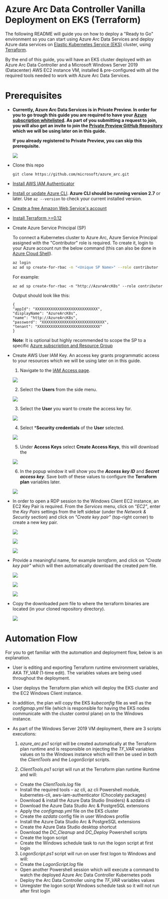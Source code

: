 # Azure Arc Data Controller Vanilla Deployment on EKS (Terraform)

The following README will guide you on how to deploy a "Ready to Go" environment so you can start using Azure Arc Data Services and deploy Azure data services on [Elastic Kubernetes Service (EKS)](https://aws.amazon.com/eks/) cluster, using [Terraform](https://www.terraform.io/). 

By the end of this guide, you will have an EKS cluster deployed with an Azure Arc Data Controller and a Microsoft Windows Server 2019 (Datacenter) AWS EC2 instance VM, installed & pre-configured with all the required tools needed to work with Azure Arc Data Services.

# Prerequisites

* **Currently, Azure Arc Data Services is in Private Preview. In order for you to go trough this guide you are required to have your [Azure subscription whitelisted](https://azure.microsoft.com/en-us/services/azure-arc/hybrid-data-services/#faq). As part of you submitting a request to join, you will also get an invite to join the [Private Preview GitHub Repository](https://github.com/microsoft/Azure-data-services-on-Azure-Arc) which we will be using later on in this guide.**

    **If you already registered to Private Preview, you can skip this prerequisite.**

    ![](../img/eks_dc_vanilla_terraform/01.png)

* Clone this repo

    ```terminal
    git clone https://github.com/microsoft/azure_arc.git
    ```

* [Install AWS IAM Authenticator](https://docs.aws.amazon.com/eks/latest/userguide/install-aws-iam-authenticator.html)

* [Install or update Azure CLI](https://docs.microsoft.com/en-us/cli/azure/install-azure-cli?view=azure-cli-latest). **Azure CLI should be running version 2.7** or later. Use ```az --version``` to check your current installed version.

* [Create a free Amazon Web Service's account](https://aws.amazon.com/free/)

* [Install Terraform >=0.12](https://learn.hashicorp.com/terraform/getting-started/install.html)

* Create Azure Service Principal (SP)   

    To connect a Kubernetes cluster to Azure Arc, Azure Service Principal assigned with the "Contributor" role is required. To create it, login to your Azure account run the below command (this can also be done in [Azure Cloud Shell](https://shell.azure.com/)).

    ```bash
    az login
    az ad sp create-for-rbac -n "<Unique SP Name>" --role contributor
    ```

    For example:

    ```az ad sp create-for-rbac -n "http://AzureArcK8s" --role contributor```

    Output should look like this:

    ```
    {
    "appId": "XXXXXXXXXXXXXXXXXXXXXXXXXXXX",
    "displayName": "AzureArcK8s",
    "name": "http://AzureArcK8s",
    "password": "XXXXXXXXXXXXXXXXXXXXXXXXXXXX",
    "tenant": "XXXXXXXXXXXXXXXXXXXXXXXXXXXX"
    }
    ```
    
    **Note**: It is optional but highly recommended to scope the SP to a specific [Azure subscription and Resource Group](https://docs.microsoft.com/en-us/cli/azure/ad/sp?view=azure-cli-latest)

* Create AWS User IAM Key. An access key grants programmatic access to your resources which we will be using later on in this guide. 

  1. Navigate to the [IAM Access page](https://console.aws.amazon.com/iam/home#/home).

    ![](../img/eks_dc_vanilla_terraform/02.png)

  2. Select the **Users** from the side menu.

    ![](../img/eks_dc_vanilla_terraform/03.png)
    
  3. Select the **User** you want to create the access key for. 

   ![](../img/eks_dc_vanilla_terraform/04.png)

  4. Select ***Security credentials** of the **User** selected. 

   ![](../img/eks_dc_vanilla_terraform/05.png)

  5. Under **Access Keys** select **Create Access Keys**, this will download the

  ![](../img/eks_dc_vanilla_terraform/06.png)

  6. In the popup window it will show you the ***Access key ID*** and ***Secret access key***. Save both of these values to configure the **Terraform plan** variables later.

  ![](../img/eks_dc_vanilla_terraform/07.png)

* In order to open a RDP session to the Windows Client EC2 instance, an EC2 Key Pair is required. From the *Services* menu, click on *"EC2"*, enter the *Key Pairs* settings from the left sidebar (under the *Network & Security* section) and click on *"Create key pair"* (top-right corner) to create a new key pair.

  ![](../img/eks_dc_vanilla_terraform/08.png)

  ![](../img/eks_dc_vanilla_terraform/09.png)

  ![](../img/eks_dc_vanilla_terraform/10.png)

* Provide a meaningful name, for example *terraform*, and click on *"Create key pair"* which will then automatically download the created *pem* file.

  ![](../img/eks_dc_vanilla_terraform/11.png)

  ![](../img/eks_dc_vanilla_terraform/12.png)

  ![](../img/eks_dc_vanilla_terraform/13.png)  

* Copy the downloaded *pem* file to where the terraform binaries are located (in your cloned repository directory).

  ![](../img/eks_dc_vanilla_terraform/14.png)

# Automation Flow

For you to get familiar with the automation and deployment flow, below is an explanation.
 
- User is editing and exporting Terraform runtime environment variables, AKA *TF_VAR* (1-time edit). The variables values are being used throughout the deployment.

- User deploys the Terraform plan which will deploy the EKS cluster and the EC2 Windows Client instance. 

- In addition, the plan will copy the EKS *kubeconfig* file as well as the *configmap.yml* file (which is responsible for having the EKS nodes communicate with the cluster control plane) on to the Windows instance.

- As part of the Windows Server 2019 VM deployment, there are 3 scripts executions:

  1. *azure_arc.ps1* script will be created automatically at the Terraform plan runtime and is responsible on injecting the *TF_VAR* variables values on to the Windows instance which will then be used in both the *ClientTools* and the *LogonScript* scripts.

  2. *ClientTools.ps1* script will run at the Terraform plan runtime Runtime and will:
    - Create the *ClientTools.log* file  
    - Install the required tools – az cli, az cli Powershell module, kubernetes-cli, aws-iam-authenticator (Chocolaty packages)
    - Download & install the Azure Data Studio (Insiders) & azdata cli
    - Download the Azure Data Studio Arc & PostgreSQL extensions
    - Apply the *configmap.yml* file on the EKS cluster
    - Create the *azdata* config file in user Windows profile
    - Install the Azure Data Studio Arc & PostgreSQL extensions
    - Create the Azure Data Studio desktop shortcut    
    - Download the *DC_Cleanup* and *DC_Deploy* Powershell scripts
    - Create the logon script
    - Create the Windows schedule task to run the logon script at first login

  3. *LogonScript.ps1* script will run on user first logon to Windows and will:
    - Create the *LogonScript.log* file
    - Open another Powershell session which will execute a command to watch the deployed Azure Arc Data Controller Kubernetes pods
    - Deploy the Arc Data Controller using the *TF_VAR* variables values
    - Unregister the logon script Windows schedule task so it will not run after first login
